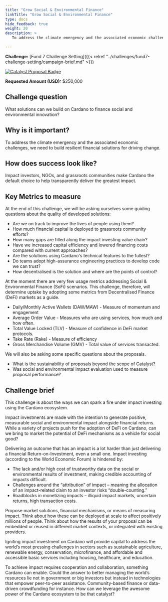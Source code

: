 ```yaml
---
title: "Grow Social & Environmental Finance"
linkTitle: "Grow Social & Environmental Finance"
type: docs
hide_feedback: true
weight: 20
description: > 
   To address the climate emergency and the associated economic challenges, we need to build resilient financial solutions for driving change. What solutions can we build on Cardano to finance social and environmental innovation?

---
```

**Challenge:** [Fund 7 Challenge Setting]({{< relref "../challenges/fund7-challenge-setting/campaign-brief.md" >}})

[![Catalyst Proposal Badge](https://img.shields.io/badge/Proposal-Catalyst-blue)](https://cardano.ideascale.com/a/dtd/SoFi-Social-Finance/368902-48088)

**Requested Amount (USD):** $250,000

## Challenge question

What solutions can we build on Cardano to finance social and environmental innovation?

## Why is it important?

To address the climate emergency and the associated economic challenges, we need to build resilient financial solutions for driving change.

## How does success look like?

Impact investors, NGOs, and grassroots communities make Cardano the default choice to help transparently deliver the greatest impact.

## Key Metrics to measure

At the end of this challenge, we will be asking ourselves some guiding questions about the quality of developed solutions:

* Are we on track to improve the lives of people using them?
* How much financial capital is deployed to grassroots community efforts?
* How many gaps are filled along the impact investing value chain?
* Have we increased capital efficiency and lowered financing costs compared with current approaches?
* Are the solutions using Cardano's technical features to the fullest?
* Do teams adopt high-assurance engineering practices to develop code we can trust?
* How decentralised is the solution and where are the points of control?

At the moment there are very few usage metrics addressing Social & Environmental Finance (SoFi) scenarios. This challenge, therefore, will determine uptake by adopting some metrics from Decentralised Finance (DeFi) markets as a guide.

* Daily/Monthly Active Wallets (DAW/MAW) - Measure of momentum and engagement
* Average Order Value - Measures who are using services, how much and how often.
* Total Value Locked (TLV) - Measure of confidence in DeFi market protocols. 
* Take Rate (Rake) - Measure of efficiency
* Gross Merchandise Volume (GMV) - Total value of services transacted.

We will also be asking some specific questions about the proposals.

* What is the sustainability of proposals beyond the scope of Catalyst?
* Was social and environmental impact evaluation used to measure proposal performance?

## Challenge brief

This challenge is about the ways we can spark a fire under impact investing using the Cardano ecosystem.

Impact investments are made with the intention to generate positive, measurable social and environmental impact alongside financial returns. While a variety of projects push for the adoption of DeFi on Cardano, can we bring to market the potential of DeFi mechanisms as a vehicle for social good?

Delivering an outcome that has an impact is a lot harder than just delivering a financial Return-on-Investment, even a small one. Impact investing (according to the World Economic Forum) is hindered by:

* The lack and/or high cost of trustworthy data on the social or environmental results of investment, making credible accounting of impacts difficult.
* Challenges around the “attribution” of impact – meaning the allocation of an impact-related claim to an investor risks “double-counting.”
* Roadblocks in monetizing impacts – illiquid impact markets, uncertain returns, high transaction costs.

Propose market solutions, financial mechanisms, or means of measuring impact. Think about how these can be deployed at scale to affect positively millions of people. Think about how the results of your proposal can be embedded or reused in different market contexts, or integrated with existing providers. 

Igniting impact investment on Cardano will provide capital to address the world’s most pressing challenges in sectors such as sustainable agriculture, renewable energy, conservation, microfinance, and affordable and accessible basic services including housing, healthcare, and education. 

To achieve impact requires cooperation and collaboration, something Cardano can enable. Could the answer to better managing the world’s resources lie not in government or big investors but instead in technologies that empower peer-to-peer assistance. Community-based finance or data-driven crowdfunding for instance. How can we leverage the awesome power of the Cardano ecosystem to be that catalyst?